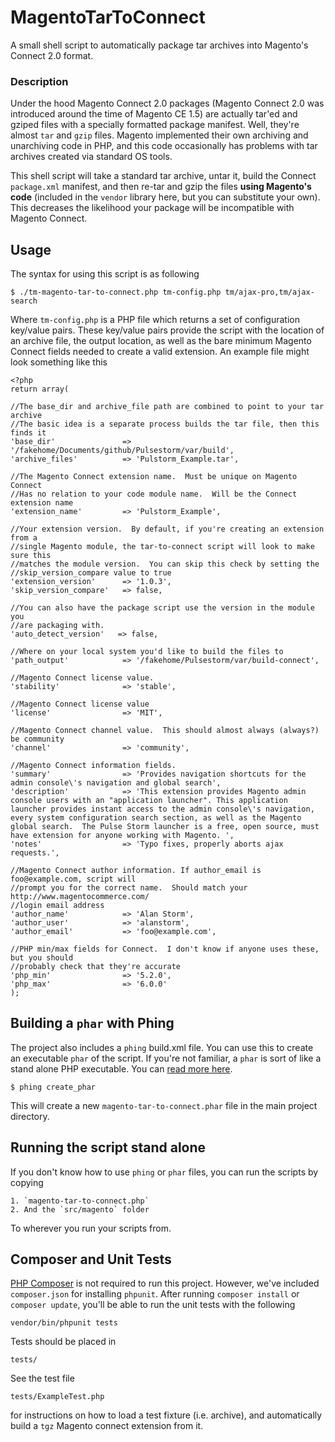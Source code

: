 MagentoTarToConnect
===================

A small shell script to automatically package tar archives into Magento's Connect 2.0 format.

### Description

Under the hood Magento Connect 2.0 packages (Magento Connect 2.0 was introduced around the time of Magento CE 1.5) are actually tar'ed and gziped files with a specially formatted package manifest.  Well, they're almost `tar` and `gzip` files.  Magento implemented their own archiving and unarchiving code in PHP, and this code occasionally has problems with tar archives created via standard OS tools.

This shell script will take a standard tar archive, untar it, build the Connect `package.xml` manifest, and then re-tar and gzip the files **using Magento's code** (included in the `vendor` library here, but you can substitute your own).  This decreases the likelihood your package will be incompatible with Magento Connect.

## Usage

The syntax for using this script is as following

    $ ./tm-magento-tar-to-connect.php tm-config.php tm/ajax-pro,tm/ajax-search

Where `tm-config.php` is a PHP file which returns a set of configuration key/value pairs.  These key/value pairs provide the script with the location of an archive file, the output location, as well as the bare minimum Magento Connect fields needed to create a valid extension.  An example file might look something like this

    <?php
    return array(

    //The base_dir and archive_file path are combined to point to your tar archive
    //The basic idea is a separate process builds the tar file, then this finds it
    'base_dir'               => '/fakehome/Documents/github/Pulsestorm/var/build',
    'archive_files'          => 'Pulstorm_Example.tar',

    //The Magento Connect extension name.  Must be unique on Magento Connect
    //Has no relation to your code module name.  Will be the Connect extension name
    'extension_name'         => 'Pulstorm_Example',

    //Your extension version.  By default, if you're creating an extension from a
    //single Magento module, the tar-to-connect script will look to make sure this
    //matches the module version.  You can skip this check by setting the
    //skip_version_compare value to true
    'extension_version'      => '1.0.3',
    'skip_version_compare'   => false,

    //You can also have the package script use the version in the module you
    //are packaging with.
    'auto_detect_version'   => false,

    //Where on your local system you'd like to build the files to
    'path_output'            => '/fakehome/Pulsestorm/var/build-connect',

    //Magento Connect license value.
    'stability'              => 'stable',

    //Magento Connect license value
    'license'                => 'MIT',

    //Magento Connect channel value.  This should almost always (always?) be community
    'channel'                => 'community',

    //Magento Connect information fields.
    'summary'                => 'Provides navigation shortcuts for the admin console\'s navigation and global search',
    'description'            => 'This extension provides Magento admin console users with an "application launcher". This application launcher provides instant access to the admin console\'s navigation, every system configuration search section, as well as the Magento global search.  The Pulse Storm launcher is a free, open source, must have extension for anyone working with Magento. ',
    'notes'                  => 'Typo fixes, properly aborts ajax requests.',

    //Magento Connect author information. If author_email is foo@example.com, script will
    //prompt you for the correct name.  Should match your http://www.magentocommerce.com/
    //login email address
    'author_name'            => 'Alan Storm',
    'author_user'            => 'alanstorm',
    'author_email'           => 'foo@example.com',

    //PHP min/max fields for Connect.  I don't know if anyone uses these, but you should
    //probably check that they're accurate
    'php_min'                => '5.2.0',
    'php_max'                => '6.0.0'
    );

## Building a `phar` with Phing

The project also includes a `phing` build.xml file.  You can use this to create an executable `phar` of the script.  If you're not familiar, a `phar` is sort of like a stand alone PHP executable. You can [read more here](http://php.net/phar).

    $ phing create_phar

This will create a new `magento-tar-to-connect.phar` file in the main project directory.

## Running the script stand alone

If you don't know how to use `phing` or `phar` files, you can run the scripts by copying

    1. `magento-tar-to-connect.php`
    2. And the `src/magento` folder

To wherever you run your scripts from.

## Composer and Unit Tests

[PHP Composer](https://getcomposer.org/) is not required to run this project.  However, we've included `composer.json` for installing `phpunit`.  After running `composer install` or `composer update`, you'll be able to run the unit tests with the following

    vendor/bin/phpunit tests

Tests should be placed in

    tests/

See the test file

    tests/ExampleTest.php

for instructions on how to load a test fixture (i.e. archive), and automatically build a `tgz` Magento connect extension from it.
